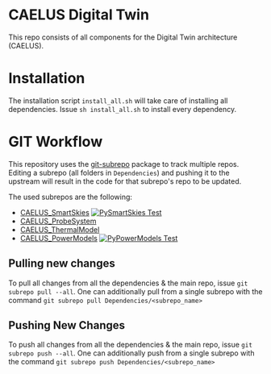# CAELUS Digital Twin
This repo consists of all components for the Digital Twin architecture (CAELUS).

# Installation
The installation script `install_all.sh` will take care of installing all dependencies.
Issue `sh install_all.sh` to install every dependency.

# GIT Workflow
This repository uses the [git-subrepo](https://github.com/ingydotnet/git-subrepo) package to track multiple repos.
Editing a subrepo (all folders in `Dependencies`) and pushing it to the upstream will result in the code for that subrepo's repo to be updated.

The used subrepos are the following:

* [CAELUS_SmartSkies](https://github.com/H3xept/CAELUS_SmartSkies) [![PySmartSkies Test](https://github.com/H3xept/CAELUS_SmartSkies/actions/workflows/python-app.yml/badge.svg)](https://github.com/H3xept/CAELUS_SmartSkies/actions/workflows/python-app.yml)
* [CAELUS_ProbeSystem](https://github.com/strathclyde-artificial-intelligence/CAELUS_ProbeSystem/)
* [CAELUS_ThermalModel](https://github.com/strathclyde-artificial-intelligence/CAELUS_ThermalModel)
* [CAELUS_PowerModels](https://github.com/strathclyde-artificial-intelligence/CAELUS_PowerModels) [![PyPowerModels Test](https://github.com/strathclyde-artificial-intelligence/CAELUS_PowerModels/actions/workflows/python-app.yml/badge.svg)](https://github.com/strathclyde-artificial-intelligence/CAELUS_PowerModels/actions/workflows/python-app.yml)

## Pulling new changes
To pull all changes from all the dependencies & the main repo, issue `git subrepo pull --all`.
One can additionally pull from a single subrepo with the command `git subrepo pull Dependencies/<subrepo_name>`

## Pushing New Changes
To push all changes from all the dependencies & the main repo, issue `git subrepo push --all`.
One can additionally push from a single subrepo with the command `git subrepo push Dependencies/<subrepo_name>`
